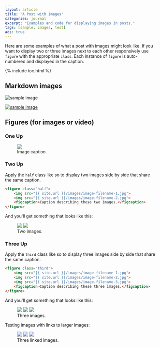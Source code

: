 ```yaml
---
layout: article
title: "A Post with Images"
categories: journal
excerpt: "Examples and code for displaying images in posts."
tags: [sample, images, test]
ads: true
---
```


Here are some examples of what a post with images might look like. If you want to display two or three images next to each other responsively use `figure` with the appropriate `class`. Each instance of `figure` is auto-numbered and displayed in the caption.

{% include toc.html %}

## Markdown images

![sample image](http://placehold.it/900x450.gif "placeholder")

[![sample image](http://placehold.it/900x450.gif)](http://placehold.it "A simple image placeholder service.")

## Figures (for images or video)

### One Up

<figure>
	<a href="http://placehold.it/900x450.gif"><img src="http://placehold.it/900x450.gif"></a>
	<figcaption>Image caption.</figcaption>
</figure>

### Two Up

Apply the `half` class like so to display two images side by side that share the same caption.

```html
<figure class="half">
	<img src="{{ site.url }}/images/image-filename-1.jpg">
	<img src="{{ site.url }}/images/image-filename-2.jpg">
	<figcaption>Caption describing these two images.</figcaption>
</figure>
```

And you'll get something that looks like this:

<figure class="half">
	<a href="http://placehold.it/1200x600.gif"><img src="http://placehold.it/900x450.gif"></a>
	<a href="http://placehold.it/1200x600.gif"><img src="http://placehold.it/900x450.gif"></a>
	<figcaption>Two images.</figcaption>
</figure>

### Three Up

Apply the `third` class like so to display three images side by side that share the same caption.

```html
<figure class="third">
	<img src="{{ site.url }}/images/image-filename-1.jpg">
	<img src="{{ site.url }}/images/image-filename-2.jpg">
	<img src="{{ site.url }}/images/image-filename-3.jpg">
	<figcaption>Caption describing these three images.</figcaption>
</figure>
```

And you'll get something that looks like this:

<figure class="third">
	<img src="http://placehold.it/900x450.gif">
	<img src="http://placehold.it/900x450.gif">
	<img src="http://placehold.it/900x450.gif">
	<figcaption>Three images.</figcaption>
</figure>

Testing images with links to larger images:

<figure class="third">
	<a href="http://placehold.it/1200x600.gif"><img src="http://placehold.it/900x450.gif"></a>
	<a href="http://placehold.it/1200x600.gif"><img src="http://placehold.it/900x450.gif"></a>
	<a href="http://placehold.it/1200x600.gif"><img src="http://placehold.it/900x450.gif"></a>
	<figcaption>Three linked images.</figcaption>
</figure>
